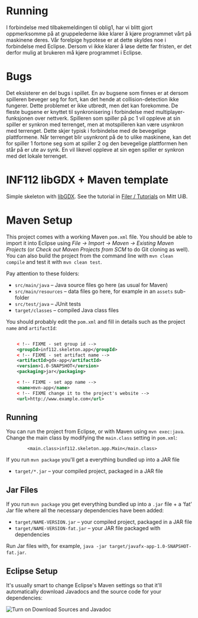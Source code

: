 # Running 
I forbindelse med tilbakemeldingen til oblig1, har vi blitt gjort oppmerksomme på at gruppelederne ikke klarer å kjøre programmet vårt på maskinene deres. Vår forelpige hypotese er at dette skyldes noe i forbindelse med Eclipse. Dersom vi ikke klarer å løse dette før fristen, er det derfor mulig at brukeren må kjøre programmet i Eclipse.

# Bugs
Det eksisterer en del bugs i spillet. En av bugsene som finnes er at dersom spilleren beveger seg for fort, kan det hende at collision-detection ikke fungerer. Dette problemet er ikke utbredt, men det kan forekomme.
De fleste bugsene er knyttet til synkronisering i forbindelse med multiplayer-funksjonen over nettverk. Spilleren som spiller på pc 1 vil oppleve at sin spiller er synkron med terrenget, men at motspilleren kan være usynkron med terrenget. Dette skjer typisk i forbindelse med de bevegelige plattformene. Når terrenget blir usynkront på de to ulike maskinene, kan det for spiller 1 fortone seg som at spiller 2 og den bevegelige plattformen hen står på er ute av synk. En vil likevel oppleve at sin egen spiller er synkron med det lokale terrenget.

# INF112 libGDX + Maven template 
Simple skeleton with [libGDX](https://libgdx.com/). See the tutorial in [Filer / Tutorials](https://mitt.uib.no/courses/33532/files/folder/Tutorials) on Mitt UiB. 


# Maven Setup
This project comes with a working Maven `pom.xml` file. You should be able to import it into Eclipse using *File → Import → Maven → Existing Maven Projects* (or *Check out Maven Projects from SCM* to do Git cloning as well). You can also build the project from the command line with `mvn clean compile` and test it with `mvn clean test`.

Pay attention to these folders:
* `src/main/java` – Java source files go here (as usual for Maven)
* `src/main/resources` – data files go here, for example in an `assets` sub-folder
* `src/test/java` – JUnit tests
* `target/classes` – compiled Java class files

You should probably edit the `pom.xml` and fill in details such as the project `name` and `artifactId`:


```xml

	< !-- FIXME - set group id -->
	<groupId>inf112.skeleton.app</groupId>
	< !-- FIXME - set artifact name -->
	<artifactId>gdx-app</artifactId>
	<version>1.0-SNAPSHOT</version>
	<packaging>jar</packaging>

	< !-- FIXME - set app name -->
	<name>mvn-app</name>
	< !-- FIXME change it to the project's website -->
	<url>http://www.example.com</url>
```

	
## Running
You can run the project from Eclipse, or with Maven using `mvn exec:java`. Change the main class by modifying the `main.class` setting in `pom.xml`:

```
		<main.class>inf112.skeleton.app.Main</main.class>
```

If you run `mvn package` you'll get a everything bundled up into a JAR file
* `target/*.jar` – your compiled project, packaged in a JAR file

## Jar Files

If you run `mvn package` you get everything bundled up into a `.jar` file + a ‘fat’ Jar file where all the necessary dependencies have been added:

* `target/NAME-VERSION.jar` – your compiled project, packaged in a JAR file
* `target/NAME-VERSION-fat.jar` – your JAR file packaged with dependencies

Run Jar files with, for example, `java -jar target/javafx-app-1.0-SNAPSHOT-fat.jar`.

## Eclipse Setup

It's usually smart to change Eclipse's Maven settings so that it'll automatically download Javadocs and the source code for your dependencies:

![Turn on Download Sources and Javadoc](https://git.app.uib.no/inf112/22v/lectures/-/raw/master/img/eclipse-maven.png)
